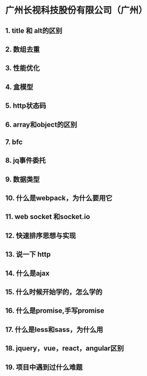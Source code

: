 # 广州长视科技股份有限公司（广州）
## 1.	title 和 alt的区别

## 2.	数组去重
## 3.	性能优化
## 4.	盒模型
## 5.	http状态码
## 6.	array和object的区别
## 7.	bfc
## 8.	jq事件委托
## 9.	数据类型
## 10.	什么是webpack，为什么要用它
## 11.	web socket 和socket.io
## 12.	快速排序思想与实现
## 13.	说一下 http
## 14.	什么是ajax
## 15.	什么时候开始学的，怎么学的
## 16.	什么是promise,手写promise
## 17.	什么是less和sass，为什么用
## 18.	jquery，vue，react，angular区别
## 19.	项目中遇到过什么难题

